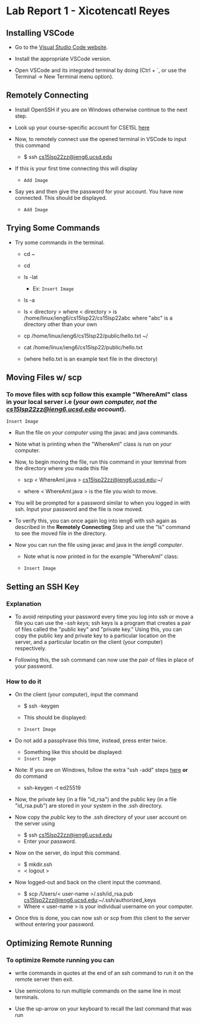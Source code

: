 # Lab Report 1 - Xicotencatl Reyes

## Installing VSCode

* Go to the [Visual Studio Code website](https://code.visualstudio.com/).

 * Install the appropriate VSCode version.

 * Open VSCode and its integrated terminal by doing (Ctrl + `, or use the Terminal -> New Terminal menu option).

## Remotely Connecting

 * Install OpenSSH if you are on Windows otherwise continue to the next step.

* Look up your course-specific account for CSE15L [here](https://sdacs.ucsd.edu/~icc/index.php)

* Now, to remotely connect use the opened terminal in VSCode to input this command 
  * $ ssh cs15lsp22zz@ieng6.ucsd.edu

* If this is your first time connecting this will display
  * `Add Image`

* Say yes and then give the password for your account. You have now connected. This should be displayed.
  * `Add Image`

## Trying Some Commands

 * Try some commands in the terminal.
   * cd ~
   * cd
   * ls -lat
     * Ex: `Insert Image`


   * ls -a
   * ls < directory > where < directory > is /home/linux/ieng6/cs15lsp22/cs15lsp22abc where "abc" is a directory other than your own
   * cp /home/linux/ieng6/cs15lsp22/public/hello.txt ~/
   * cat /home/linux/ieng6/cs15lsp22/public/hello.txt

   * (where hello.txt is an example text file in the directory)


## Moving Files w/ scp

### To move files with scp follow this example "WhereAmI" class in your **local server** i.e (*your own computer, not the cs15lsp22zz@ieng6.ucsd.edu account*).

`Insert Image` 

* Run the file on *your computer* using the javac and java commands.

* Note what is printing when the "WhereAmI" class is run on *your* computer.

* Now, to begin moving the file, run this command in your temrinal from the directory where you made this file
  * scp < WhereAmI.java > cs15lsp22zz@ieng6.ucsd.edu:~/

  * where < WhereAmI.java > is the file you wish to move.

* You will be prompted for a password similar to when you logged in with ssh. Input your password and the file is now moved.

* To verify this, you can once again log into ieng6 with ssh again as described in the **Remotely Connecting** Step and use the "ls" command to see the moved file in the directory.

* Now you can run the file using javac and java in the *ieng6 computer*.

  * Note what is now printed in for the example "WhereAmI" class:

  * `Insert Image` 

## Setting an SSH Key

### Explanation
* To avoid reinputing your password every time you log into ssh or move a file you can use the *-ssh keys*; ssh keys is a program that creates a pair of files called the "public key" and "private key." Using this, you can copy the public key and private key to a particular location on the server, and a particular locatin on the client (your computer) respectively. 

* Following this, the ssh command can now use the pair of files in place of  your password.

### How to do it

* On the client (your computer), input the command
  * $ ssh -keygen

  * This should be displayed:
  * `Insert Image`

* Do not add a passphrase this time, instead, press enter twice. 
  * Something like this should be displayed:
  * `Insert Image`

* Note: If you are on Windows, follow the extra "ssh -add" steps [here](https://docs.microsoft.com/en-us/windows-server/administration/openssh/openssh_keymanagement#user-key-generation) **or** do command
  *  ssh-keygen -t ed25519

* Now, the private key (in a file "id_rsa") and the public key (in a file "id_rsa.pub") are stored in your system in the .ssh directory. 

* Now copy the *public* key to the .ssh directory of your user account on the server using
  * $ ssh cs15lsp22zz@ieng6.ucsd.edu
  * Enter your password.

* Now on the server, do input this command.
  * $ mkdir.ssh
  * < logout >

* Now logged-out and back on the client input the command.
  * $ scp /Users/< user-name >/.ssh/id_rsa.pub cs15lsp22zz@ieng6.ucsd.edu:~/.ssh/authorized_keys
  * Where < user-name > is your individual username on your computer.

* Once this is done, you can now ssh or scp from *this* client to the server without entering your password. 


## Optimizing Remote Running

### To optimize Remote running you can 
* write commands in quotes at the end of an ssh command to run it on the remote server then exit. 
 
* Use semicolons to run multiple commands on the same line in most terminals. 

* Use the up-arrow on your keyboard to recall the last command that was run


